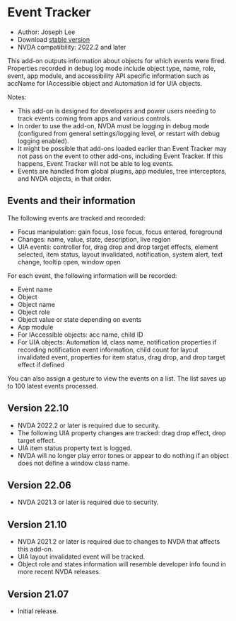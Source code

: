 # Event Tracker

* Author: Joseph Lee
* Download [stable version][1]
* NVDA compatibility: 2022.2 and later

This add-on outputs information about objects for which events were fired. Properties recorded in debug log mode include object type, name, role, event, app module, and accessibility API specific information such as accName for IAccessible object and Automation Id for UIA objects.

Notes:

* This add-on is designed for developers and power users needing to track events coming from apps and various controls.
* In order to use the add-on, NVDA must be logging in debug mode (configured from general settings/logging level, or restart with debug logging enabled).
* It might be possible that add-ons loaded earlier than Event Tracker may not pass on the event to other add-ons, including Event Tracker. If this happens, Event Tracker will not be able to log events.
* Events are handled from global plugins, app modules, tree interceptors, and NVDA objects, in that order.

## Events and their information

The following events are tracked and recorded:

* Focus manipulation: gain focus, lose focus, focus entered, foreground
* Changes: name, value, state, description, live region
* UIA events: controller for, drag drop and drop target effects, element selected, item status, layout invalidated, notification, system alert, text change, tooltip open, window open

For each event, the following information will be recorded:

* Event name
* Object
* Object name
* Object role
* Object value or state depending on events
* App module
* For IAccessible objects: acc name, child ID
* For UIA objects: Automation Id, class name, notification properties if recording notification event information, child count for layout invalidated event, properties for item status, drag drop, and drop target effect if defined

You can also assign a gesture to view the events on a list. The list saves up to 100 latest events processed.

## Version 22.10

* NVDA 2022.2 or later is required due to security.
* The following UIA property changes are tracked: drag drop effect, drop target effect.
* UIA item status property text is logged.
* NVDA will no longer play error tones or appear to do nothing if an object does not define a window class name.

## Version 22.06

* NVDA 2021.3 or later is required due to security.

## Version 21.10

* NVDA 2021.2 or later is required due to changes to NVDA that affects this add-on.
* UIA layout invalidated event will be tracked.
* Object role and states information will resemble developer info found in more recent NVDA releases.

## Version 21.07

* Initial release.

[1]: https://addons.nvda-project.org/files/get.php?file=evttracker
